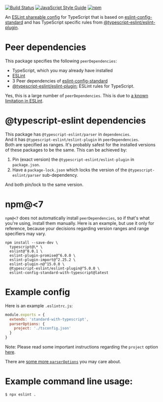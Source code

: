 [![Build Status](https://github.com/standard/eslint-config-standard-with-typescript/workflows/ci/badge.svg)](https://github.com/standard/eslint-config-standard-with-typescript/actions/workflows/ci.yml)
[![JavaScript Style Guide](https://img.shields.io/badge/code_style-standard-brightgreen.svg)](https://standardjs.com)
[![npm](https://img.shields.io/npm/v/eslint-config-standard-with-typescript)](https://www.npmjs.com/package/eslint-config-standard-with-typescript)

An [ESLint shareable config](https://eslint.org/docs/developer-guide/shareable-configs) for TypeScript that is based on [eslint-config-standard](https://github.com/standard/eslint-config-standard) and has TypeScript specific rules from [@typescript-eslint/eslint-plugin](https://www.npmjs.com/package/@typescript-eslint/eslint-plugin).

# Peer dependencies 

This package specifies the following `peerDependencies`:

- TypeScript, which you may already have installed
- [ESLint](https://github.com/eslint/eslint)
- 3 Peer dependencies of [eslint-config-standard](https://github.com/standard/eslint-config-standard)
- [@typescript-eslint/eslint-plugin](https://www.npmjs.com/package/@typescript-eslint/eslint-plugin); ESLint rules for TypeScript.

Yes, this is a large number of `peerDependencies`.
This is due to [a known limitation in ESLint](https://github.com/eslint/eslint/issues/3458).

# @typescript-eslint dependencies

This package has `@typescript-eslint/parser` in `dependencies`.  
And it has `@typescript-eslint/eslint-plugin` in `peerDependencies`.  
Both are specified as ranges.
It's probably safest for the installed versions of these packages to be the same.
This can be achieved by:

1. Pin (exact version) the `@typescript-eslint/eslint-plugin` in `package.json`.
1. Have a `package-lock.json` which locks the version of the `@typescript-eslint/parser` sub-dependency.

And both pin/lock to the same version.

# npm@<7

`npm@<7` does not automatically install `peerDependencies`,
so if that's what you're using, install them manually.
Here is an example, but use it only for reference,
because your decisions regarding version ranges and range specifiers may vary.

```
npm install --save-dev \
  typescript@\* \
  eslint@^8.0.1 \
  eslint-plugin-promise@^6.0.0 \
  eslint-plugin-import@^2.25.2 \
  eslint-plugin-n@^15.0.0 \
  @typescript-eslint/eslint-plugin@^5.0.0 \
  eslint-config-standard-with-typescript@latest
```

# Example config

Here is an example `.eslintrc.js`:

```js
module.exports = {
  extends: 'standard-with-typescript',
  parserOptions: {
    project: './tsconfig.json'
  }
}
```

Note: Please read some important instructions regarding the `project` option [here](https://github.com/typescript-eslint/typescript-eslint/blob/master/packages/parser/README.md#configuration).

There are [some more `parserOptions`](https://github.com/typescript-eslint/typescript-eslint/blob/master/packages/parser/README.md#configuration) you may care about.

# Example command line usage:

```
$ npx eslint .
```
